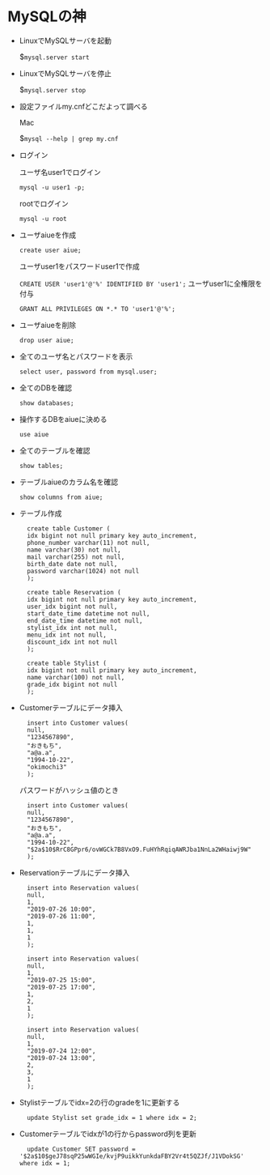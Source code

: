 # MySQLの神

- LinuxでMySQLサーバを起動

    $`mysql.server start`

- LinuxでMySQLサーバを停止

    $`mysql.server stop`

- 設定ファイルmy.cnfどこだよって調べる

    Mac

    $`mysql --help | grep my.cnf`

- ログイン

    ユーザ名user1でログイン

    `mysql -u user1 -p;`

    rootでログイン

    `mysql -u root`

- ユーザaiueを作成

    `create user aiue;`

    ユーザuser1をパスワードuser1で作成

    `CREATE USER 'user1'@'%' IDENTIFIED BY 'user1';`
    ユーザuser1に全権限を付与

    `GRANT ALL PRIVILEGES ON *.* TO 'user1'@'%';`

- ユーザaiueを削除

    `drop user aiue;`

- 全てのユーザ名とパスワードを表示

    `select user, password from mysql.user;`

- 全てのDBを確認

    `show databases;`

- 操作するDBをaiueに決める

    `use aiue`

- 全てのテーブルを確認

    `show tables;`

- テーブルaiueのカラム名を確認

    `show columns from aiue;`

- テーブル作成

        create table Customer (
        idx bigint not null primary key auto_increment,
        phone_number varchar(11) not null,
        name varchar(30) not null,
        mail varchar(255) not null,
        birth_date date not null,
        password varchar(1024) not null
        );
        
        create table Reservation (
        idx bigint not null primary key auto_increment,
        user_idx bigint not null,
        start_date_time datetime not null,
        end_date_time datetime not null,
        stylist_idx int not null,
        menu_idx int not null,
        discount_idx int not null
        );
        
        create table Stylist (
        idx bigint not null primary key auto_increment,
        name varchar(100) not null,
        grade_idx bigint not null
        );

- Customerテーブルにデータ挿入

        insert into Customer values(
        null,
        "1234567890",
        "おきもち",
        "a@a.a",
        "1994-10-22",
        "okimochi3"
        );

    パスワードがハッシュ値のとき

        insert into Customer values(
        null,
        "1234567890",
        "おきもち",
        "a@a.a",
        "1994-10-22",
        "$2a$10$RrC8GPpr6/ovWGCk7B8VxO9.FuHYhRqiqAWRJba1NnLa2WHaiwj9W"
        );

- Reservationテーブルにデータ挿入

        insert into Reservation values(
        null,
        1,
        "2019-07-26 10:00",
        "2019-07-26 11:00",
        1,
        1,
        1
        );
        
        insert into Reservation values(
        null,
        1,
        "2019-07-25 15:00",
        "2019-07-25 17:00",
        1,
        2,
        1
        );
        
        insert into Reservation values(
        null,
        1,
        "2019-07-24 12:00",
        "2019-07-24 13:00",
        2,
        3,
        1
        );

- Stylistテーブルでidx=2の行のgradeを1に更新する

        update Stylist set grade_idx = 1 where idx = 2;

- Customerテーブルでidxが1の行からpassword列を更新

        update Customer SET password = '$2a$10$geJ78sqP25wWGIe/kvjP9uikkYunkdaFBY2Vr4t5QZJf/J1VDokSG' where idx = 1;